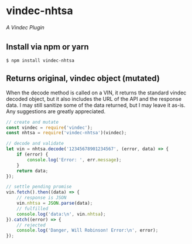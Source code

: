 # vindec-nhtsa
###### A Vindec Plugin

## Install via npm or yarn
    $ npm install vindec-nhtsa

## Returns original, vindec object (mutated)
When the decode method is called on a VIN, it returns the standard vindec decoded object, but
it also includes the URL of the API and the response data.  I may still sanitize some of the
data returned, but I may leave it as-is.  Any suggestions are greatly appreciated.

```javascript
// create and mutate 
const vindec = require('vindec');
const nhtsa = require('vindec-nhtsa')(vindec);

// decode and validate
let vin = nhtsa.decode('12345678901234567', (error, data) => {
	if (error) {
		console.log('Error: ', err.message);
	}
	return data;
});

// settle pending promise
vin.fetch().then((data) => {
	// response is JSON
	vin.nhtsa = JSON.parse(data);
	// fulfilled
    console.log('data:\n', vin.nhtsa);
}).catch((error) => {
	// rejected
    console.log('Danger, Will Robinson! Error:\n', error);
});
``` 
